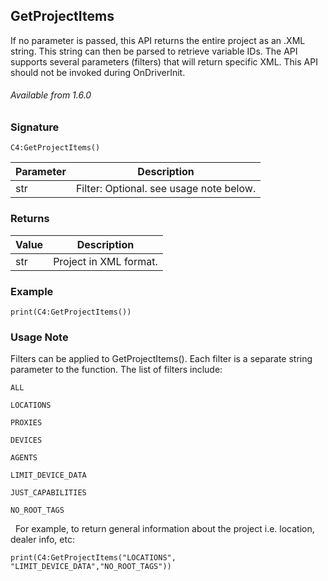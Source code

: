 ## GetProjectItems

If no parameter is passed, this API returns the entire project as an .XML string. This string can then be parsed to retrieve variable IDs. The API supports several parameters (filters) that will return specific XML. This API should not be invoked during OnDriverInit.

###### Available from 1.6.0


### Signature

`C4:GetProjectItems()`


| Parameter | Description |
| --- | --- |
| str | Filter: Optional. see usage note below. |


### Returns

| Value | Description |
| --- | --- |
| str | Project in XML format. |


### Example

`print(C4:GetProjectItems())
`

### Usage Note

Filters can be applied to GetProjectItems(). Each filter is a separate string parameter to the function. The list of filters include:

`ALL`

`LOCATIONS`

`PROXIES`

`DEVICES`

`AGENTS`

`LIMIT_DEVICE_DATA`

`JUST_CAPABILITIES`

`NO_ROOT_TAGS`

 
For example, to return general information about the project i.e. location, dealer info, etc:


`print(C4:GetProjectItems("LOCATIONS", "LIMIT_DEVICE_DATA","NO_ROOT_TAGS"))`









